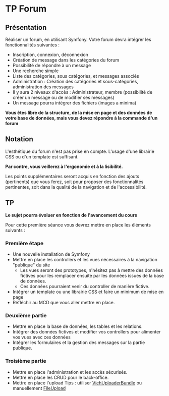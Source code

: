 # TP Forum

## Présentation

Réaliser un forum, en utilisant Symfony. Votre forum devra intégrer les fonctionnalités suivantes :

* Inscription, connexion, déconnexion
* Création de message dans les catégories du forum
* Possibilité de répondre à un message
* Une recherche simple
* Liste des catégories, sous catégories, et messages associés
* Administration : Création des catégories et sous-catégories, administration des messages
* Il y aura 2 niveaux d'accès : Administrateur,  membre (possibilité de créer un message ou de modifier ses messages)
* Un message pourra intégrer des fichiers (images a minima)

**Vous êtes libre de la structure, de la mise en page et des données de votre base de données, mais vous devez répondre à la commande d'un forum**

## Notation

L'esthétique du forum n'est pas prise en compte. L'usage d'une librairie CSS ou d'un template est suffisant.

**Par contre, vous veillerez à l'ergonomie et à la lisibilité.**

Les points supplémentaires seront acquis en fonction des ajouts (pertinents) que vous ferez, soit pour proposer des fonctionnalités pertinentes, soit dans la qualité de la navigation et de l'accessibilité.

## TP

**Le sujet pourra évoluer en fonction de l'avancement du cours**

Pour cette première séance vous devrez mettre en place les éléments suivants :

### Première étape

* Une nouvelle installation de Symfony
* Mettre en place les controllers et les vues nécessaires à la navigation "publique" du site
  * Les vues seront des prototypes, n'hésitez pas à mettre des données fictives pour les remplacer ensuite par les données issues de la base de données.
  * Ces données pourraient venir du controller de manière fictive.
* Intégrer un template ou une librairie CSS et faire un minimum de mise en page
* Réfléchir au MCD que vous aller mettre en place.

### Deuxième partie

* Mettre en place la base de données, les tables et les relations.
* Intégrer des données fictives et modifier vos controllers pour alimenter vos vues avec ces données
* Intégrer les formulaires et la gestion des messages sur la partie publique.

### Troisième partie

* Mettre en place l'administration et les accès sécurisés.
* Mettre en place les CRUD pour le back-office.
* Mettre en place l'upload Tips : utiliser [VichUploaderBundle](https://github.com/dustin10/VichUploaderBundle) ou manuellement [FileUpload](https://symfony.com/doc/3.4/controller/upload_file.html)


